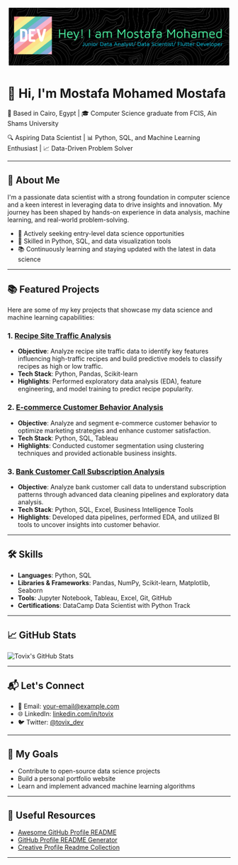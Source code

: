 ![Header Banner](github-header-banner.png)


# **👋 Hi, I'm Mostafa Mohamed Mostafa**

📍 Based in Cairo, Egypt | 🎓 Computer Science graduate from FCIS, Ain Shams University

🔍 Aspiring Data Scientist | 📊 Python, SQL, and Machine Learning Enthusiast | 📈 Data-Driven Problem Solver

---

## 🚀 About Me

I'm a passionate data scientist with a strong foundation in computer science and a keen interest in leveraging data to drive insights and innovation. My journey has been shaped by hands-on experience in data analysis, machine learning, and real-world problem-solving.

- 💼 Actively seeking entry-level data science opportunities
- 🧠 Skilled in Python, SQL, and data visualization tools
- 📚 Continuously learning and staying updated with the latest in data science

---

## 📚 Featured Projects

Here are some of my key projects that showcase my data science and machine learning capabilities:

### 1. [Recipe Site Traffic Analysis](https://github.com/Tovix/Recipe-Site-Traffic-Analysis)
- **Objective**: Analyze recipe site traffic data to identify key features influencing high-traffic recipes and build predictive models to classify recipes as high or low traffic.
- **Tech Stack**: Python, Pandas, Scikit-learn
- **Highlights**: Performed exploratory data analysis (EDA), feature engineering, and model training to predict recipe popularity.

### 2. [E-commerce Customer Behavior Analysis](https://github.com/Tovix/E-commerceCustomerBehaviorAnalysis)
- **Objective**: Analyze and segment e-commerce customer behavior to optimize marketing strategies and enhance customer satisfaction.
- **Tech Stack**: Python, SQL, Tableau
- **Highlights**: Conducted customer segmentation using clustering techniques and provided actionable business insights.

### 3. [Bank Customer Call Subscription Analysis](https://github.com/Tovix/BankCustomerCallSubscriptionAnalysis)
- **Objective**: Analyze bank customer call data to understand subscription patterns through advanced data cleaning pipelines and exploratory data analysis.
- **Tech Stack**: Python, SQL, Excel, Business Intelligence Tools
- **Highlights**: Developed data pipelines, performed EDA, and utilized BI tools to uncover insights into customer behavior.

---

## 🛠️ Skills

- **Languages**: Python, SQL
- **Libraries & Frameworks**: Pandas, NumPy, Scikit-learn, Matplotlib, Seaborn
- **Tools**: Jupyter Notebook, Tableau, Excel, Git, GitHub
- **Certifications**: DataCamp Data Scientist with Python Track

---

## 📈 GitHub Stats

![Tovix's GitHub Stats](https://github-readme-stats.vercel.app/api?username=Tovix&show_icons=true&hide_title=true&hide=prs&count_private=true&theme=radical)

---

## 📬 Let's Connect

- 📧 Email: [your-email@example.com](mailto:your-email@example.com)
- 🌐 LinkedIn: [linkedin.com/in/tovix](https://www.linkedin.com/in/tovix)
- 🐦 Twitter: [@tovix_dev](https://twitter.com/tovix_dev)

---

## 🎯 My Goals

- Contribute to open-source data science projects
- Build a personal portfolio website
- Learn and implement advanced machine learning algorithms

---


## 🔗 Useful Resources

- [Awesome GitHub Profile README](https://github.com/abhisheknaiidu/awesome-github-profile-readme)
- [GitHub Profile README Generator](https://rahuldkjain.github.io/gh-profile-readme-generator/)
- [Creative Profile Readme Collection](https://github.com/coderjojo/creative-profile-readme)

---

